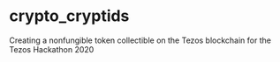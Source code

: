 # crypto_cryptids
Creating a nonfungible token collectible on the Tezos blockchain for the Tezos Hackathon 2020
